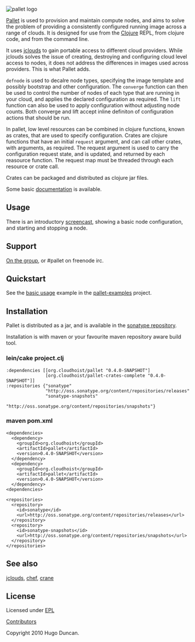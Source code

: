 ![pallet logo](https://github.com/downloads/hugoduncan/pallet/pallet-logo.png)

[Pallet](http://palletops.com) is used to provision and maintain compute nodes,
and aims to solve the problem of providing a consistently configured running
image across a range of clouds.  It is designed for use from the
[Clojure](http://clojure.org) REPL, from clojure code, and from the command
line.

It uses [jclouds](https://github.com/jclouds/jclouds) to gain portable access to
different cloud providers.  While jclouds solves the issue of creating,
destroying and configuring cloud level access to nodes, it does not address the
differences in images used across providers.  This is what Pallet adds.

`defnode` is used to decalre node types, specifying the image template and
possibly bootstrap and other configuration. The `converge` function can then be
used to control the number of nodes of each type that are running in your cloud,
and applies the declared configuration as required.  The `lift` function can
also be used to apply configuration without adjusting node counts.  Both
converge and lift accept inline definiton of configuration actions that should
be run.

In pallet, low level resources can be combined in clojure functions, known as
crates, that are used to specify configuration.  Crates are clojure functions
that have an initial `request` argument, and can call other crates, with
arguments, as required. The request argument is used to carry the configuration
request state, and is updated, and returned by each reasource function.  The
request map must be threaded through each resource or crate call.

Crates can be packaged and distributed as clojure jar files.

Some basic [documentation](http://hugoduncan.github.com/pallet) is available.

## Usage

There is an introductory [screencast](http://www.youtube.com/hugoduncan),
showing a basic node configuration, and starting and stopping a node.

## Support

[On the group](http://groups.google.com/group/pallet-clj), or #pallet on freenode irc.

## Quickstart

See the [basic usage](https://github.com/hugoduncan/pallet-examples/tree/master/basic/)
example in the [pallet-examples](https://github.com/hugoduncan/pallet-examples)
project.

## Installation

Pallet is distributed as a jar, and is available in the [sonatype repository](http://oss.sonatype.org/content/repositories/releases/org/cloudhoist).

Installation is with maven or your favourite maven repository aware build tool.

### lein/cake project.clj

    :dependencies [[org.cloudhoist/pallet "0.4.0-SNAPSHOT"]
                   [org.cloudhoist/pallet-crates-complete "0.4.0-SNAPSHOT"]]
    :repositories {"sonatype"
                   "http://oss.sonatype.org/content/repositories/releases"
                   "sonatype-snapshots"
                   "http://oss.sonatype.org/content/repositories/snapshots"}

### maven pom.xml

    <dependencies>
      <dependency>
        <groupId>org.cloudhoist</groupId>
        <artifactId>pallet</artifactId>
        <version>0.4.0-SNAPSHOT</version>
      </dependency>
      <dependency>
        <groupId>org.cloudhoist</groupId>
        <artifactId>pallet</artifactId>
        <version>0.4.0-SNAPSHOT</version>
      </dependency>
    <dependencies>

    <repositories>
      <repository>
        <id>sonatype</id>
        <url>http://oss.sonatype.org/content/repositories/releases</url>
      </repository>
      <repository>
        <id>sonatype-snapshots</id>
        <url>http://oss.sonatype.org/content/repositories/snapshots</url>
      </repository>
    </repositories>



## See also
[jclouds](https://github.com/jclouds/jclouds),
[chef](http://wiki.opscode.com/display/chef/Home),
[crane](https://github.com/bradford/crane)

## License

Licensed under [EPL](http://www.eclipse.org/legal/epl-v10.html)

[Contributors](https://www.ohloh.net/p/pallet-clj/contributors)

Copyright 2010 Hugo Duncan.
